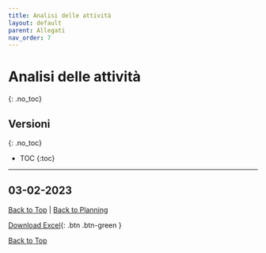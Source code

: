 ```yaml
---
title: Analisi delle attività
layout: default
parent: Allegati
nav_order: 7
---
```


# Analisi delle attività
{: .no_toc}

## Versioni
{: .no_toc}

- TOC
{:toc}

---

## 03-02-2023
[Back to Top](#top) |
[Back to Planning](/pm/2-planning#analisi-delle-attività)

[Download Excel](/pm/resources/tables/task-analysis-2023-02-03.xlsx){: .btn .btn-green }

[Back to Top](#top)
